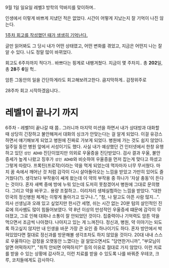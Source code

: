 
9월 1일 일요일 레벨3 방학의 막바지를 맞이하며..

인생에서 이렇게 바쁘게 지냈던 적은 없었다.
시간이 어떻게 지났는지 잘 기억이 나진 않는다.


[1주차 회고를 작성했던 때가 생생히 기억난다.](https://jong2.xyz/post/%EC%9A%B0%EC%95%84%ED%95%9C%ED%85%8C%ED%81%AC%EC%BD%94%EC%8A%A4%201%EC%A3%BC%EC%B0%A8%20%ED%9A%8C%EA%B3%A0) 

글만 읽어봐도 그 당시 내가 어떤 상태였고, 어떤 변화를 겪었고, 지금은 어떤지 나는 잘 알 수 있다.
나도 정말 많이 바뀌었다. 

회고도 6주차까지 적다가.. 바쁘다는 핑계로 내팽겨쳤다. 지금이 몇 주차지..
총 **202**일, 총 **28**주 **6**일 헉..

암튼 그동안의 일을 간단하게라도 회고해보려고한다. 큼지막하게.. 감정위주로

28주차 회고 시작하겠읍니다..


# 레벨1이 끝나기 까지

6주차 - 레벨1이 끝나갈 때 쯤.. 그러니까 마지막 미션을 하면서 내가 상대방과 대화할 때 상당히 긴장하고 불안해져서 대화의 싱크가 안맞는다는 걸 알게 되었다. 이걸 유강스하면서 얘기해보게 되었고 병원에 진짜로 가보게 되었다. 병원에 가는 것도 쉽지 않았다. 일주일 동안 병원 앞에서 서성이기도 했다. 사실 내가 예상했던 건 인터넷에서 한창 유행하고 있던 `성인 ADHD` 진단이었지만 의외로 우울증을 진단받았다. 검사 결과 우울, 불안 증세가 높게 나왔고 징후가 `성인 ADHD`와 비슷하여 우울증을 먼저 잡는게 맞다고 하셨고 그렇게 따랐다.
프록틴(프로작)이라는 약을 먹게 되었는데 먹자마자 너무 무서웠다. 마치 꿈 속에서 깨어난 것 처럼 감각이 다시 살아돌아오는 느낌을 받았고 가만히 있어도 즐거웠다(?). 생각보다 부작용이 쌔게 왔는데 이 약의 부작용 중 하나가 '자살 충동'이 든다는 것이다. 혼자 새벽 중에 방에 누워 있는데 도저히 못참겠어서 병원에 그대로 문의했다.
그리고 약을 바꾸고.. 용량 조절하고.. 이리저리 생체실험하는 느낌을 받았다. "대한민국의 정신병원 체계는 이렇게 돌아가고 있구나..", "참, 나 말고도 아픈 사람 많지...". 의사 선생님과 오래 있고 싶었지만 한시간 세명, 쉬는 시간 없는 20분 텀의 살인적인 진료에 의사쌤도 많이 힘들어보였다.
약 8년 이상의 만성적인 우울증세 떄문에 감각이 무뎌졌고, 그로 인해 대화나 소통이 잘 안되었던 것이다. 집중력이나 기억력도 
암튼 약을 먹으면서 조금씩 나아졌다. 나아지고 있는 게 느껴진다. 정신과, 병원, 약 이야기는 되도록 하고싶지 않지만 내 인생을 바꾼 가장 큰 요인 중 하나이기도 하다. 혼자 방안에서 박혀있었다면 절대로 정신과를 방문해볼 생각조차도 하지 않았을 것이다. 20대 내내 스스로 우울하다는 감정을 오랫동안 느꼈다는 걸 알았으면서도 "당연한거니까", "부모님이 알면 어떡하지?", "취직 안되면 어떡하지?" 등의 이유로 절대로 가지 않았다. 이런 치료를 받을 수 있는 상황에 감사하고, 이런 치료를 받을 수 있도록 나를 바꿔준 우테코, 크루, 코치들에게도 감사하다.


